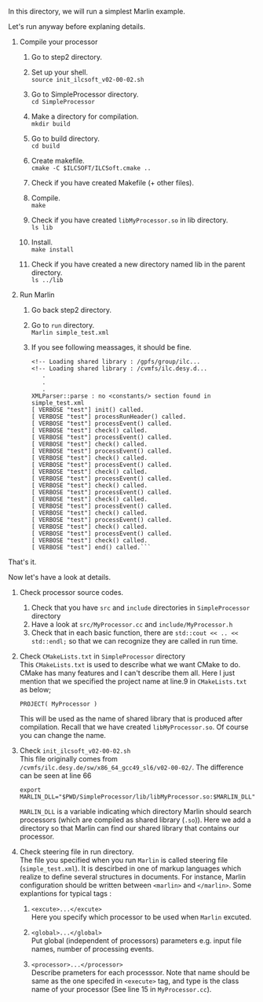 In this directory, we will run a simplest Marlin example.

Let's run anyway before explaning details.

1) Compile your processor
	1) Go to step2 directory.

	2) Set up your shell.  
		```source init_ilcsoft_v02-00-02.sh```

	3) Go to SimpleProcessor directory.  
		```cd SimpleProcessor```
	4) Make a directory for compilation.  
		```mkdir build```
	5) Go to build directory.  
		```cd build```
	6) Create makefile.  
		```cmake -C $ILCSOFT/ILCSoft.cmake ..```
	7) Check if you have created Makefile (+ other files).

	8) Compile.  
		```make```
	9) Check if you have created `libMyProcessor.so` in lib directory.  
		```ls lib```
	10) Install.  
		```make install```
	11) Check if you have created a new directory named lib in the parent directory.  
		```ls ../lib```

2) Run Marlin
	1) Go back step2 directory.

	2) Go to `run` directory.  
		```Marlin simple_test.xml```

	3) If you see following meassages, it should be fine.  
		```
		<!-- Loading shared library : /gpfs/group/ilc...
		<!-- Loading shared library : /cvmfs/ilc.desy.d...
		   .
		   .
		   .
		XMLParser::parse : no <constants/> section found in simple_test.xml
		[ VERBOSE "test"] init() called.
		[ VERBOSE "test"] processRunHeader() called.
		[ VERBOSE "test"] processEvent() called.
		[ VERBOSE "test"] check() called.
		[ VERBOSE "test"] processEvent() called.
		[ VERBOSE "test"] check() called.
		[ VERBOSE "test"] processEvent() called.
		[ VERBOSE "test"] check() called.
		[ VERBOSE "test"] processEvent() called.
		[ VERBOSE "test"] check() called.
		[ VERBOSE "test"] processEvent() called.
		[ VERBOSE "test"] check() called.
		[ VERBOSE "test"] processEvent() called.
		[ VERBOSE "test"] check() called.
		[ VERBOSE "test"] processEvent() called.
		[ VERBOSE "test"] check() called.
		[ VERBOSE "test"] processEvent() called.
		[ VERBOSE "test"] check() called.
		[ VERBOSE "test"] processEvent() called.
		[ VERBOSE "test"] check() called.
		[ VERBOSE "test"] end() called.```  

That's it.

Now let's have a look at details.  
1) Check processor source codes.  
	1) Check that you have `src` and `include` directories in `SimpleProcessor` directory
	2) Have a look at `src/MyProcessor.cc` and `include/MyProcessor.h`
	3) Check that in each basic function, there are `std::cout << .. << std::endl;` so that we can recognize they are called in run time.

2) Check `CMakeLists.txt` in `SimpleProcessor` directory   
	This `CMakeLists.txt` is used to describe what we want CMake to do.
	CMake has many features and I can't describe them all.
	Here I just mention that we specified the project name at line.9 in `CMakeLists.txt` as below;

	```PROJECT( MyProcessor )```

	This will be used as the name of shared library that is produced after compilation.
	Recall that we have created `libMyProcessor.so`. Of course you can change the name. 

3) Check `init_ilcsoft_v02-00-02.sh`  
	This file originally comes from `/cvmfs/ilc.desy.de/sw/x86_64_gcc49_sl6/v02-00-02/`. 
	The difference can be seen at line 66  

	```export MARLIN_DLL="$PWD/SimpleProcessor/lib/libMyProcessor.so:$MARLIN_DLL"```

	`MARLIN_DLL` is a variable indicating which directory Marlin should search processors 
	(which are compiled as shared library (`.so`)).
	Here we add a directory so that Marlin can find our shared library that contains our processor.

4) Check steering file in run directory.  
	The file you specified when you run `Marlin` is called steering file (`simple_test.xml`).
	It is descirbed in one of markup languages which realize to define several structures in documents.
	For instance, Marlin configuration should be written between `<marlin>` and `</marlin>`.
	Some explantions for typical tags :  
	1) `<excute>...</excute>`  
		Here you specify which processor to be used when `Marlin` excuted.
	
	2) `<global>...</global>`  
		Put global (independent of processors) parameters e.g. input file names, number of processing events.

	3) `<processor>...</processor>`  
		Describe prameters for each processsor. Note that name should be same as the one specifed in `<execute>` 
		tag, and type is the class name of your processor (See line 15 in `MyProcessor.cc`). 

